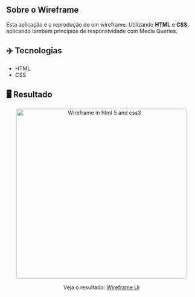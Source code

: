 ## Sobre o Wireframe

Esta aplicação é a reprodução de um wireframe. Utilizando **HTML** e **CSS**, aplicando também princípios de responsividade com Media Queries.

## ✈️ Tecnologias

- HTML
- CSS

## 🖥️ Resultado

<div align="center">
  <img alt="Wireframe in html 5 and css3" src="https://imgur.com/a/eUjYrUq" width="450px"> 
  <p>Veja o resultado: <a href="https://danielrochadev.github.io/wireframe-ui/">Wireframe Ui</a></p>
</div>
